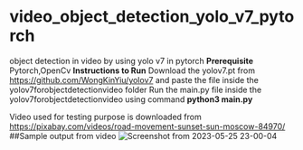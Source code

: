 # video_object_detection_yolo_v7_pytorch
object detection in video by using yolo v7 in pytorch 
**Prerequisite**
Pytorch,OpenCv
**Instructions to Run**
Download the yolov7.pt from https://github.com/WongKinYiu/yolov7 and paste the file inside the yolov7forobjectdetectionvideo folder
Run the main.py file inside the yolov7forobjectdetectionvideo using command **python3 main.py** 


Video used for testing purpose is downloaded from https://pixabay.com/videos/road-movement-sunset-sun-moscow-84970/
##Sample output from video
![Screenshot from 2023-05-25 23-00-04](https://github.com/sgupta1007/video_object_detection_yolo_v7_pytorch/assets/101873081/ac6f8df6-ad52-4758-b662-7afaa1ca9ec7)
